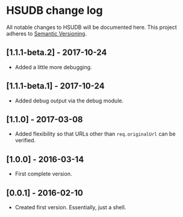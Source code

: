 
# HSUDB change log

All notable changes to HSUDB will be documented here. This project adheres to [Semantic Versioning](http://semver.org/).

## [1.1.1-beta.2] - 2017-10-24

- Added a little more debugging.

## [1.1.1-beta.1] - 2017-10-24

- Added debug output via the debug module.

## [1.1.0] - 2017-03-08

- Added flexibility so that URLs other than `req.originalUrl` can be verified.

## [1.0.0] - 2016-03-14

- First complete version.

## [0.0.1] - 2016-02-10

- Created first version. Essentially, just a shell.
